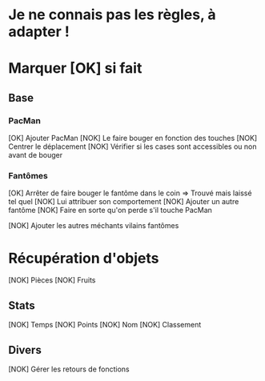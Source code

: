 # Je ne connais pas les règles, à adapter !
# Marquer [OK] si fait

## Base
### PacMan
[OK] Ajouter PacMan
[NOK] Le faire bouger en fonction des touches
[NOK] Centrer le déplacement
[NOK] Vérifier si les cases sont accessibles ou non avant de bouger

### Fantômes
[OK] Arrêter de faire bouger le fantôme dans le coin
	=> Trouvé mais laissé tel quel
[NOK] Lui attribuer son comportement
[NOK] Ajouter un autre fantôme
[NOK] Faire en sorte qu'on perde s'il touche PacMan

[NOK] Ajouter les autres méchants vilains fantômes

# Récupération d'objets
[NOK] Pièces
[NOK] Fruits

## Stats
[NOK] Temps
[NOK] Points
[NOK] Nom
[NOK] Classement

## Divers
[NOK] Gérer les retours de fonctions